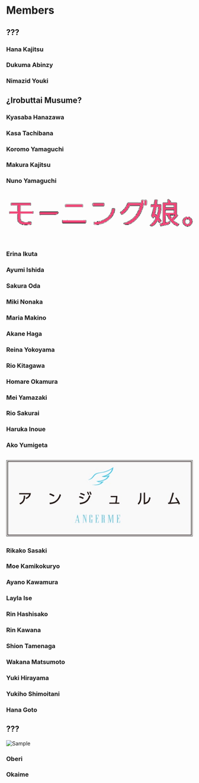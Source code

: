 # Members
## ???
### Hana Kajitsu
### Dukuma Abinzy
### Nimazid Youki
## ¿Irobuttai Musume?
### Kyasaba Hanazawa
### Kasa Tachibana
### Koromo Yamaguchi
### Makura Kajitsu
### Nuno Yamaguchi
## ![Morning Musume](https://github.com/TG635-alt126xA/ExtendedMaster113/blob/main/MorningMusumeLogo.png)
### Erina Ikuta
### Ayumi Ishida
### Sakura Oda
### Miki Nonaka
### Maria Makino
### Akane Haga
### Reina Yokoyama
### Rio Kitagawa
### Homare Okamura
### Mei Yamazaki
### Rio Sakurai
### Haruka Inoue
### Ako Yumigeta
## ![ANGERME](https://github.com/TG635-alt126xA/ExtendedMaster113/blob/main/ANGERMElogo-katakana.png)
### Rikako Sasaki
### Moe Kamikokuryo
### Ayano Kawamura
### Layla Ise
### Rin Hashisako
### Rin Kawana
### Shion Tamenaga
### Wakana Matsumoto
### Yuki Hirayama
### Yukiho Shimoitani
### Hana Goto
## ???
![Sample](https://images.deepai.org/art-image/13b9ce323c7641c2800aadf9c6613e73/oberi-pink-okaime-blue-in-j-pop-girl-69324e.jpg)
### Oberi
### Okaime
